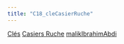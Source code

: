 ```yaml
---
title: "C18_cleCasierRuche"
---
```


[Clés](notes/equipements/cles/C_Clés.md) [Casiers Ruche](notes/equipements/consommables/C_CasierRuche.md) [malikIbrahimAbdi](notes/equipements/utilisateurs/malikIbrahimAbdi.md)